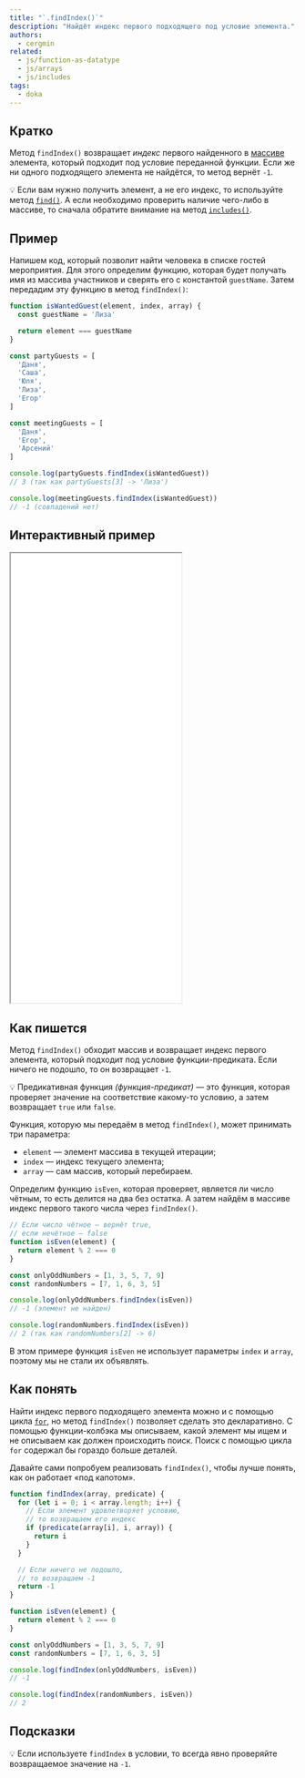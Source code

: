 ```yaml
---
title: "`.findIndex()`"
description: "Найдёт индекс первого подходящего под условие элемента."
authors:
  - cergmin
related:
  - js/function-as-datatype
  - js/arrays
  - js/includes
tags:
  - doka
---
```


## Кратко

Метод `findIndex()` возвращает _индекс_ первого найденного в [массиве](/js/arrays/) элемента, который подходит под условие переданной функции. Если же ни одного подходящего элемента не найдётся, то метод вернёт `-1`.

<aside>

💡 Если вам нужно получить элемент, а не его индекс, то используйте метод [`find()`](/js/array-find/). А если необходимо проверить наличие чего-либо в массиве, то сначала обратите внимание на метод [`includes()`](/js/includes/).

</aside>

## Пример

Напишем код, который позволит найти человека в списке гостей мероприятия. Для этого определим функцию, которая будет получать имя из массива участников и сверять его с константой `guestName`. Затем передадим эту функцию в метод `findIndex()`:

```js
function isWantedGuest(element, index, array) {
  const guestName = 'Лиза'

  return element === guestName
}

const partyGuests = [
  'Даня',
  'Саша',
  'Юля',
  'Лиза',
  'Егор'
]

const meetingGuests = [
  'Даня',
  'Егор',
  'Арсений'
]

console.log(partyGuests.findIndex(isWantedGuest))
// 3 (так как partyGuests[3] -> 'Лиза')

console.log(meetingGuests.findIndex(isWantedGuest))
// -1 (совпадений нет)
```

## Интерактивный пример

<iframe title="Работа метода findIndex" src="demos/guest-list/" height="790"></iframe>

## Как пишется

Метод `findIndex()` обходит массив и возвращает индекс первого элемента, который подходит под условие функции-предиката. Если ничего не подошло, то он возвращает `-1`.

<aside>

💡 Предикативная функция _(функция-предикат)_ — это функция, которая проверяет значение на соответствие какому-то условию, а затем возвращает `true` или `false`.

</aside>

Функция, которую мы передаём в метод `findIndex()`, может принимать три параметра:

- `element` — элемент массива в текущей итерации;
- `index` — индекс текущего элемента;
- `array` — сам массив, который перебираем.

Определим функцию `isEven`, которая проверяет, является ли число чётным, то есть делится на два без остатка. А затем найдём в массиве индекс первого такого числа через `findIndex()`.

```js
// Если число чётное — вернёт true,
// если нечётное — false
function isEven(element) {
  return element % 2 === 0
}

const onlyOddNumbers = [1, 3, 5, 7, 9]
const randomNumbers = [7, 1, 6, 3, 5]

console.log(onlyOddNumbers.findIndex(isEven))
// -1 (элемент не найден)

console.log(randomNumbers.findIndex(isEven))
// 2 (так как randomNumbers[2] -> 6)
```

В этом примере функция `isEven` не использует параметры `index` и `array`, поэтому мы не стали их объявлять.

## Как понять

Найти индекс первого подходящего элемента можно и с помощью цикла [`for`](/js/for/), но метод `findIndex()` позволяет сделать это декларативно. С помощью функции-колбэка мы описываем, какой элемент мы ищем и не описываем как должен происходить поиск. Поиск с помощью цикла `for` содержал бы гораздо больше деталей.

Давайте сами попробуем реализовать `findIndex()`, чтобы лучше понять, как он работает «под капотом».

```js
function findIndex(array, predicate) {
  for (let i = 0; i < array.length; i++) {
    // Если элемент удовлетворяет условию,
    // то возвращаем его индекс
    if (predicate(array[i], i, array)) {
      return i
    }
  }

  // Если ничего не подошло,
  // то возвращаем -1
  return -1
}

function isEven(element) {
  return element % 2 === 0
}

const onlyOddNumbers = [1, 3, 5, 7, 9]
const randomNumbers = [7, 1, 6, 3, 5]

console.log(findIndex(onlyOddNumbers, isEven))
// -1

console.log(findIndex(randomNumbers, isEven))
// 2
```

## Подсказки

💡 Если используете `findIndex` в условии, то всегда явно проверяйте возвращаемое значение на `-1`.
